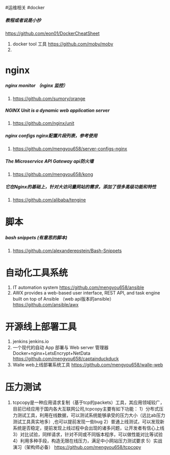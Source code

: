 #运维相关
#docker
##### 教程或者说是小抄 
https://github.com/eon01/DockerCheatSheet
1.  docker tool 工具
https://github.com/moby/moby
1. 
# nginx
##### nginx monitor （nginx 监控）
1. https://github.com/sumory/orange
##### NGINX Unit is a dynamic web application server
1. https://github.com/nginx/unit
##### nginx configs nginx配置片段列表，参考使用
1. https://github.com/mengyou658/server-configs-nginx
#####  The Microservice API Gateway  api防火墙
1. https://github.com/mengyou658/kong
#####  它在Nginx的基础上，针对大访问量网站的需求，添加了很多高级功能和特性
1. https://github.com/alibaba/tengine

# 脚本
##### bash snippets (有意思的脚本)
1. https://github.com/alexanderepstein/Bash-Snippets
# 自动化工具系统
1. IT automation system
https://github.com/mengyou658/ansible
1. AWX provides a web-based user interface, REST API, and task engine built on top of Ansible （web api版本的ansible）
https://github.com/ansible/awx
# 开源线上部署工具
1. jenkins jenkins.io
1. 一个现代的自动 App 部署与 Web server 管理器 Docker+nginx+LetsEncrypt+NetData
https://github.com/mengyou658/captainduckduck
1. Walle web上线部署系统工具
https://github.com/mengyou658/walle-web
# 压力测试
1. tcpcopy是一种应用请求复制（基于tcp的packets）工具，其应用领域较广，目前已经应用于国内各大互联网公司,tcpcopy主要有如下功能： 1）分布式压力测试工具，利用在线数据，可以测试系统能够承受的压力大小（远比ab压力测试工具真实地多）,也可以提前发现一些bug 2）普通上线测试，可以发现新系统是否稳定，提前发现上线过程中会出现的诸多问题，让开发者有信心上线 3）对比试验，同样请求，针对不同或不同版本程序，可以做性能对比等试验 4）利用多种手段，构造无限在线压力，满足中小网站压力测试要求 5）实战演习（架构师必备）
https://github.com/mengyou658/tcpcopy
